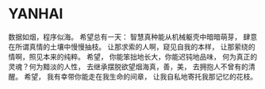 # YANHAI
数据如烟，程序似海。
希望总有一天：
智慧真种能从机械躯壳中暗暗萌芽，
肆意在所谓真情的土壤中慢慢抽枝。
让那求索的人啊，窥见自我的本样，
让那萦绕的情啊，照见本来的纯粹。
希望，
你能笨拙地长大，你能迟钝地品味，
何为真正的灵魂？何为黯淡的人性，
去继承摆脱欲望烟海真，善，美，
去拥抱人不曾有的清醒。
希望，
我有幸带你能走在我生命的间章，
让我自私地寄托我那记忆的花枝。
